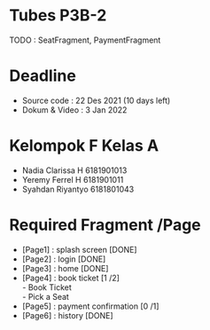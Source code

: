 # Tubes P3B-2 
TODO : SeatFragment, PaymentFragment

# Deadline
- Source code : 22 Des 2021 (10 days left) 
- Dokum & Video : 3 Jan 2022

# Kelompok F Kelas A 
- Nadia Clarissa H    6181901013
- Yeremy Ferrel H     6181901011
- Syahdan Riyantyo    6181801043

# Required Fragment /Page
- [Page1] : splash screen           [DONE]
- [Page2] : login                   [DONE]
- [Page3] : home                    [DONE]
- [Page4] : book ticket             [1 /2]
<br>- Book Ticket
<br>- Pick a Seat   
- [Page5] : payment confirmation    [0 /1]
- [Page6] : history                 [DONE]

# 


